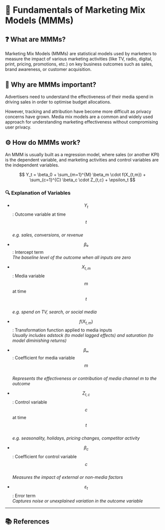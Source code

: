 
# 📘 Fundamentals of Marketing Mix Models (MMMs)

## ❓ What are MMMs?

Marketing Mix Models (MMMs) are statistical models used by marketers to measure the impact of various marketing activities (like TV, radio, digital, print, pricing, promotions, etc.) on key business outcomes such as sales, brand awareness, or customer acquisition.

## 🎯 Why are MMMs important?

Advertisers need to understand the effectiveness of their media spend in driving sales in order to optimise budget allocations.

However, tracking and attribution have become more difficult as privacy concerns have grown. Media mix models are a common and widely used approach for understanding marketing effectiveness without compromising user privacy.

## ⚙️ How do MMMs work?

An MMM is usually built as a regression model, where sales (or another KPI) is the dependent variable, and marketing activities and control variables are the independent variables.

$$
Y_t = \beta_0 + \sum_{m=1}^{M} \beta_m \cdot f(X_{t,m}) + \sum_{c=1}^{C} \beta_c \cdot Z_{t,c} + \epsilon_t
$$

### 🔍 Explanation of Variables

- $$Y_t$$: Outcome variable at time $$t$$  
  _e.g. sales, conversions, or revenue_

- $$β₀$$: Intercept term  
  _The baseline level of the outcome when all inputs are zero_

- $$X_{t,m}$$: Media variable $$m$$ at time $$t$$  
  _e.g. spend on TV, search, or social media_

- $$f(X_{t,m})$$: Transformation function applied to media inputs  
  _Usually includes adstock (to model lagged effects) and saturation (to model diminishing returns)_

- $$βₘ$$: Coefficient for media variable $$m$$  
  _Represents the effectiveness or contribution of media channel m to the outcome_

- $$Z_{t,c}$$: Control variable $$c$$ at time $$t$$  
  _e.g. seasonality, holidays, pricing changes, competitor activity_

- $$β_c$$: Coefficient for control variable $$c$$  
  _Measures the impact of external or non-media factors_

- $$ε_t$$: Error term  
  _Captures noise or unexplained variation in the outcome variable_

---

## 📚 References